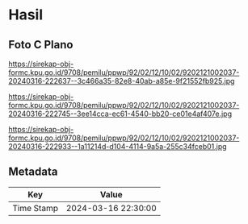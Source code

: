 # Hasil

## Foto C Plano

https://sirekap-obj-formc.kpu.go.id/9708/pemilu/ppwp/92/02/12/10/02/9202121002037-20240316-222637--3c466a35-82e8-40ab-a85e-9f21552fb925.jpg

https://sirekap-obj-formc.kpu.go.id/9708/pemilu/ppwp/92/02/12/10/02/9202121002037-20240316-222745--3ee14cca-ec61-4540-bb20-ce01e4af407e.jpg

https://sirekap-obj-formc.kpu.go.id/9708/pemilu/ppwp/92/02/12/10/02/9202121002037-20240316-222933--1a11214d-d104-4114-9a5a-255c34fceb01.jpg


## Metadata

| Key        | Value               |
| ---------- | ------------------- |
| Time Stamp | 2024-03-16 22:30:00 |



